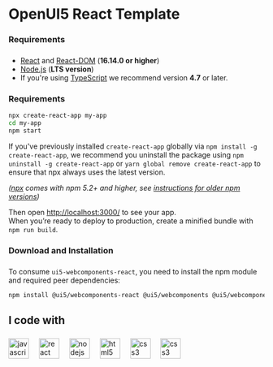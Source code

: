 ###

<h1 align="left">OpenUI5 React Template</h1>

###

<h3 align="left">Requirements</h3>

###

- [React](https://www.npmjs.com/package/react) and [React-DOM](https://www.npmjs.com/package/react-dom) (**16.14.0 or higher**)
- [Node.js](https://nodejs.org/) (**LTS version**)
- If you're using [TypeScript](https://www.typescriptlang.org/) we recommend version **4.7** or later.

### 

<h3 align="left">Requirements</h3>

```sh
npx create-react-app my-app
cd my-app
npm start
```

If you've previously installed `create-react-app` globally via `npm install -g create-react-app`, we recommend you uninstall the package using `npm uninstall -g create-react-app` or `yarn global remove create-react-app` to ensure that npx always uses the latest version.

_([npx](https://medium.com/@maybekatz/introducing-npx-an-npm-package-runner-55f7d4bd282b) comes with npm 5.2+ and higher, see [instructions for older npm versions](https://gist.github.com/gaearon/4064d3c23a77c74a3614c498a8bb1c5f))_

Then open [http://localhost:3000/](http://localhost:3000/) to see your app.<br>
When you’re ready to deploy to production, create a minified bundle with `npm run build`.

###

<h3 align="left">Download and Installation</h3>

###

To consume `ui5-webcomponents-react`, you need to install the npm module and required peer dependencies:

```sh
npm install @ui5/webcomponents-react @ui5/webcomponents @ui5/webcomponents-fiori
```

###

<h2 align="left">I code with</h2>

###

<div align="left">
  <img src="https://cdn.jsdelivr.net/gh/devicons/devicon/icons/javascript/javascript-original.svg" height="40" alt="javascript logo"  />
  <img width="12" />
  <img src="https://cdn.jsdelivr.net/gh/devicons/devicon/icons/react/react-original.svg" height="40" alt="react logo"  />
  <img width="12" />
  <img src="https://cdn.jsdelivr.net/gh/devicons/devicon/icons/nodejs/nodejs-original.svg" height="40" alt="nodejs logo"  />
  <img width="12" />
  <img src="https://cdn.jsdelivr.net/gh/devicons/devicon/icons/html5/html5-original.svg" height="40" alt="html5 logo"  />
  <img width="12" />
  <img src="https://cdn.jsdelivr.net/gh/devicons/devicon/icons/css3/css3-original.svg" height="40" alt="css3 logo"  />
  <img width="12" />
  <img src="https://openui5.org/images/OpenUI5_new_big_side.png" height="40" alt="css3 logo"  />
</div>

###